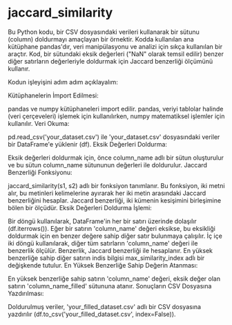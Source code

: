 # jaccard_similarity

Bu Python kodu, bir CSV dosyasındaki verileri kullanarak bir sütunu (column) doldurmayı amaçlayan bir örnektir. Kodda kullanılan ana kütüphane pandas'dır, veri manipülasyonu ve analizi için sıkça kullanılan bir araçtır. Kod, bir sütundaki eksik değerleri ("NaN" olarak temsil edilir) benzer diğer satırların değerleriyle doldurmak için Jaccard benzerliği ölçümünü kullanır.

Kodun işleyişini adım adım açıklayalım:

Kütüphanelerin İmport Edilmesi:

pandas ve numpy kütüphaneleri import edilir. pandas, veriyi tablolar halinde (veri çerçeveleri) işlemek için kullanılırken, numpy matematiksel işlemler için kullanılır.
Veri Okuma:

pd.read_csv('your_dataset.csv') ile 'your_dataset.csv' dosyasındaki veriler bir DataFrame'e yüklenir (df).
Eksik Değerleri Doldurma:

Eksik değerleri doldurmak için, önce column_name adlı bir sütun oluşturulur ve bu sütun column_name sütununun değerleri ile doldurulur.
Jaccard Benzerliği Fonksiyonu:

jaccard_similarity(s1, s2) adlı bir fonksiyon tanımlanır. Bu fonksiyon, iki metni alır, bu metinleri kelimelerine ayırarak her iki metin arasındaki Jaccard benzerliğini hesaplar. Jaccard benzerliği, iki kümenin kesişimini birleşimine bölen bir ölçüdür.
Eksik Değerleri Doldurma İşlemi:

Bir döngü kullanılarak, DataFrame'in her bir satırı üzerinde dolaşılır (df.iterrows()).
Eğer bir satırın 'column_name' değeri eksikse, bu eksikliği doldurmak için en benzer değere sahip diğer satır bulunmaya çalışılır.
İç içe iki döngü kullanılarak, diğer tüm satırların 'column_name' değeri ile benzerlik ölçülür. Benzerlik, Jaccard benzerliği ile hesaplanır.
En yüksek benzerliğe sahip diğer satırın indis bilgisi max_similarity_index adlı bir değişkende tutulur.
En Yüksek Benzerliğe Sahip Değerin Atanması:

En yüksek benzerliğe sahip satırın 'column_name' değeri, eksik değer olan satırın 'column_name_filled' sütununa atanır.
Sonuçların CSV Dosyasına Yazdırılması:

Doldurulmuş veriler, 'your_filled_dataset.csv' adlı bir CSV dosyasına yazdırılır (df.to_csv('your_filled_dataset.csv', index=False)).
